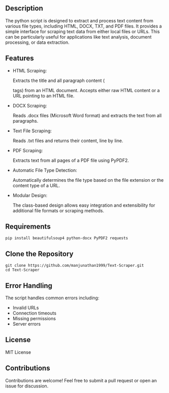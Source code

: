 ## Description

The python script is designed to extract and process text content from various file types, including HTML, DOCX, TXT, and PDF files. It provides a simple interface for scraping text data from either local files or URLs. This can be particularly useful for applications like text analysis, document processing, or data extraction.

## Features
- HTML Scraping:

    Extracts the title and all paragraph content (<p> tags) from an HTML document.
    Accepts either raw HTML content or a URL pointing to an HTML file.

- DOCX Scraping:

    Reads .docx files (Microsoft Word format) and extracts the text from all paragraphs.

- Text File Scraping:

    Reads .txt files and returns their content, line by line.

- PDF Scraping:

    Extracts text from all pages of a PDF file using PyPDF2.

- Automatic File Type Detection:

    Automatically determines the file type based on the file extension or the content type of a URL.

- Modular Design:

    The class-based design allows easy integration and extensibility for additional file formats or scraping methods.

## Requirements

    pip install beautifulsoup4 python-docx PyPDF2 requests


## Clone the Repository

    git clone https://github.com/manjunathan1999/Text-Scraper.git
    cd Text-Scraper

## Error Handling

The script handles common errors including:
- Invalid URLs
- Connection timeouts
- Missing permissions
- Server errors

## License

MIT License

## Contributions

Contributions are welcome! Feel free to submit a pull request or open an issue for discussion.